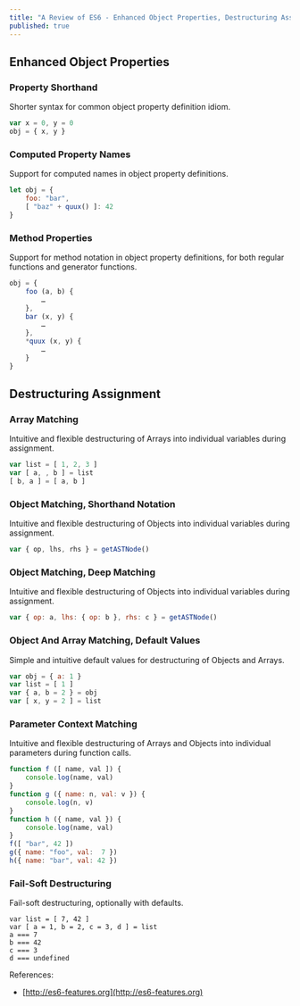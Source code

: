 ```yaml
---
title: "A Review of ES6 - Enhanced Object Properties, Destructuring Assignment"
published: true
---
```


## Enhanced Object Properties

### Property Shorthand

Shorter syntax for common object property definition idiom.

```javascript
var x = 0, y = 0
obj = { x, y }
```

### Computed Property Names

Support for computed names in object property definitions.

```javascript
let obj = {
    foo: "bar",
    [ "baz" + quux() ]: 42
}
```

### Method Properties

Support for method notation in object property definitions, for both regular functions and
generator functions.

```javascript
obj = {
    foo (a, b) {
        …
    },
    bar (x, y) {
        …
    },
    *quux (x, y) {
        …
    }
}
```

## Destructuring Assignment

### Array Matching

Intuitive and flexible destructuring of Arrays into individual variables during
assignment.

```javascript
var list = [ 1, 2, 3 ]
var [ a, , b ] = list
[ b, a ] = [ a, b ]
```

### Object Matching, Shorthand Notation

Intuitive and flexible destructuring of Objects into individual variables during assignment.

```javascript
var { op, lhs, rhs } = getASTNode()
```

### Object Matching, Deep Matching

Intuitive and flexible destructuring of Objects into individual variables during assignment.

```javascript
var { op: a, lhs: { op: b }, rhs: c } = getASTNode()
```

### Object And Array Matching, Default Values

Simple and intuitive default values for destructuring of Objects and Arrays.

```javascript
var obj = { a: 1 }
var list = [ 1 ]
var { a, b = 2 } = obj
var [ x, y = 2 ] = list
```

### Parameter Context Matching

Intuitive and flexible destructuring of Arrays and Objects into individual parameters
during function calls.

```javascript
function f ([ name, val ]) {
    console.log(name, val)
}
function g ({ name: n, val: v }) {
    console.log(n, v)
}
function h ({ name, val }) {
    console.log(name, val)
}
f([ "bar", 42 ])
g({ name: "foo", val:  7 })
h({ name: "bar", val: 42 })
```

### Fail-Soft Destructuring

Fail-soft destructuring, optionally with defaults.

```javasccript
var list = [ 7, 42 ]
var [ a = 1, b = 2, c = 3, d ] = list
a === 7
b === 42
c === 3
d === undefined
```

References:

- [http://es6-features.org](http://es6-features.org)
